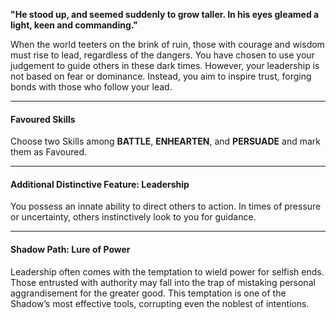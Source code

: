 **"He stood up, and seemed suddenly to grow taller. In his eyes gleamed a light, keen and commanding."**

When the world teeters on the brink of ruin, those with courage and wisdom must rise to lead, regardless of the dangers. You have chosen to use your judgement to guide others in these dark times. However, your leadership is not based on fear or dominance. Instead, you aim to inspire trust, forging bonds with those who follow your lead.

---

#### **Favoured Skills**  
Choose two Skills among **BATTLE**, **ENHEARTEN**, and **PERSUADE** and mark them as Favoured.

---

#### **Additional Distinctive Feature: Leadership**  
You possess an innate ability to direct others to action. In times of pressure or uncertainty, others instinctively look to you for guidance.

---

#### **Shadow Path: Lure of Power**  
Leadership often comes with the temptation to wield power for selfish ends. Those entrusted with authority may fall into the trap of mistaking personal aggrandisement for the greater good. This temptation is one of the Shadow’s most effective tools, corrupting even the noblest of intentions.
